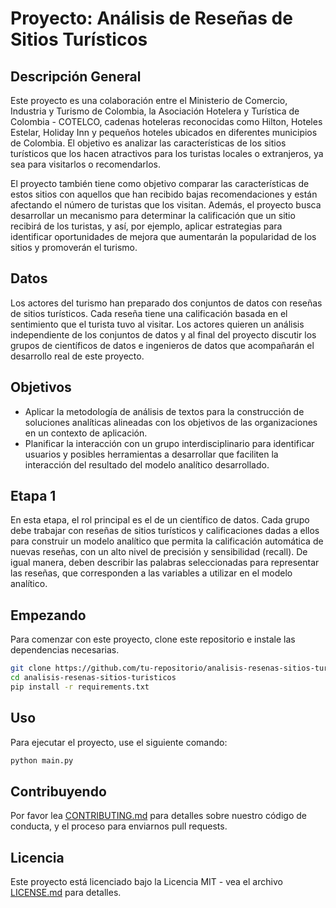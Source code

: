 # Proyecto: Análisis de Reseñas de Sitios Turísticos

## Descripción General

Este proyecto es una colaboración entre el Ministerio de Comercio, Industria y Turismo de Colombia, la Asociación Hotelera y Turística de Colombia - COTELCO, cadenas hoteleras reconocidas como Hilton, Hoteles Estelar, Holiday Inn y pequeños hoteles ubicados en diferentes municipios de Colombia. El objetivo es analizar las características de los sitios turísticos que los hacen atractivos para los turistas locales o extranjeros, ya sea para visitarlos o recomendarlos.

El proyecto también tiene como objetivo comparar las características de estos sitios con aquellos que han recibido bajas recomendaciones y están afectando el número de turistas que los visitan. Además, el proyecto busca desarrollar un mecanismo para determinar la calificación que un sitio recibirá de los turistas, y así, por ejemplo, aplicar estrategias para identificar oportunidades de mejora que aumentarán la popularidad de los sitios y promoverán el turismo.

## Datos

Los actores del turismo han preparado dos conjuntos de datos con reseñas de sitios turísticos. Cada reseña tiene una calificación basada en el sentimiento que el turista tuvo al visitar. Los actores quieren un análisis independiente de los conjuntos de datos y al final del proyecto discutir los grupos de científicos de datos e ingenieros de datos que acompañarán el desarrollo real de este proyecto.

## Objetivos

- Aplicar la metodología de análisis de textos para la construcción de soluciones analíticas alineadas con los objetivos de las organizaciones en un contexto de aplicación.
- Planificar la interacción con un grupo interdisciplinario para identificar usuarios y posibles herramientas a desarrollar que faciliten la interacción del resultado del modelo analítico desarrollado.

## Etapa 1

En esta etapa, el rol principal es el de un científico de datos. Cada grupo debe trabajar con reseñas de sitios turísticos y calificaciones dadas a ellos para construir un modelo analítico que permita la calificación automática de nuevas reseñas, con un alto nivel de precisión y sensibilidad (recall). De igual manera, deben describir las palabras seleccionadas para representar las reseñas, que corresponden a las variables a utilizar en el modelo analítico.

## Empezando

Para comenzar con este proyecto, clone este repositorio e instale las dependencias necesarias.

```bash
git clone https://github.com/tu-repositorio/analisis-resenas-sitios-turisticos.git
cd analisis-resenas-sitios-turisticos
pip install -r requirements.txt
```

## Uso

Para ejecutar el proyecto, use el siguiente comando:

```bash
python main.py
```

## Contribuyendo

Por favor lea [CONTRIBUTING.md](CONTRIBUTING.md) para detalles sobre nuestro código de conducta, y el proceso para enviarnos pull requests.

## Licencia

Este proyecto está licenciado bajo la Licencia MIT - vea el archivo [LICENSE.md](LICENSE.md) para detalles.

